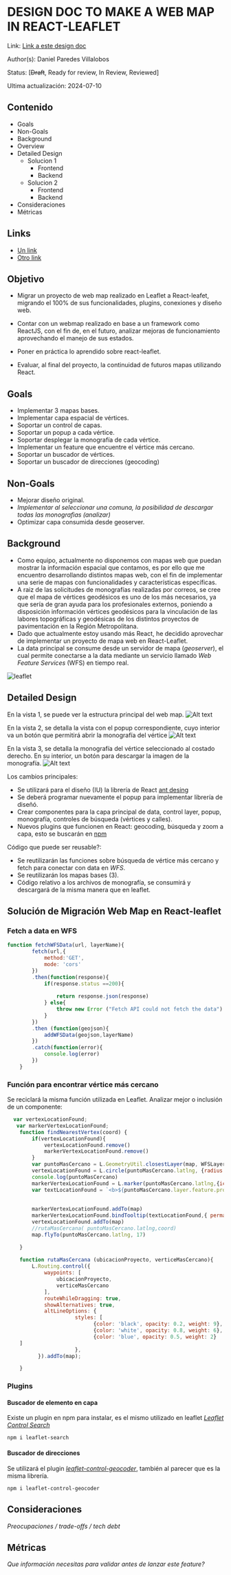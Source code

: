 # DESIGN DOC TO MAKE A WEB MAP IN REACT-LEAFLET
Link: [Link a este design doc](#)

Author(s): Daniel Paredes Villalobos

Status: [~~Draft~~, Ready for review, In Review, Reviewed]

Ultima actualización: 2024-07-10

## Contenido
- Goals
- Non-Goals
- Background
- Overview
- Detailed Design
  - Solucion 1
    - Frontend
    - Backend
  - Solucion 2
    - Frontend
    - Backend
- Consideraciones
- Métricas

## Links
- [Un link](#)
- [Otro link](#)

## Objetivo

- Migrar un proyecto de web map realizado en Leaflet a React-leafet, migrando el 100% de sus funcionalidades, plugins, conexiones y diseño web.

- Contar con un webmap realizado en base a un framework como ReactJS, con el fin de, en el futuro, analizar mejoras de funcionamiento aprovechando el manejo de sus estados.

- Poner en práctica lo aprendido sobre react-leaflet.

- Evaluar, al final del proyecto, la continuidad de futuros mapas utilizando React.


## Goals
- Implementar 3 mapas bases.
- Implementar capa espacial de vértices.
- Soportar un control de capas.
- Soportar un popup a cada vértice.
- Soportar desplegar la monografía de cada vértice.
- Implementar un feature que encuentre el vértice más cercano.
- Soportar un buscador de vértices.
- Soportar un buscador de direcciones (geocoding)

## Non-Goals
- Mejorar diseño original.
- _Implementar al seleccionar una comuna, la posibilidad de descargar todas las monografìas (analizar)_
- Optimizar capa consumida desde geoserver.

## Background
- Como equipo, actualmente no disponemos con mapas web que puedan mostrar la información espacial que contamos, es por ello que me encuentro desarrollando distintos mapas web, con el fin de implementar una serie de mapas con funcionalidades y características específicas.
- A raiz de las solicitudes de monografías realizadas por correos, se cree que el mapa de vértices geodésicos es uno de los más necesarios, ya que sería de gran ayuda para los profesionales externos, poniendo a disposición información vértices geodésicos para la vinculación de las labores topográficas y geodésicas de los distintos proyectos de pavimentación en la Región Metropolitana.
-  Dado que actualmente estoy usando más React, he decidido aprovechar de implementar un proyecto de mapa web en React-Leaflet.
- La data principal se consume desde un servidor de mapa (_geoserver_), el cual permite conectarse a la data mediante un servicio llamado _Web Feature Services_ (WFS) en tiempo real.

![leaflet](./src/images/design-doc/leaflet.png)

## Detailed Design

En la vista 1, se puede ver la estructura principal del web map.
![Alt text](image.png)


En la vista 2, se detalla la vista con el popup correspondiente, cuyo interior va un botón que permitirá abrir la monografía del vértice
![Alt text](image-1.png)

En la vista 3, se detalla la monografía del vértice seleccionado al costado derecho. En su interior, un botón para descargar la imagen de la monografía.
![Alt text](image-2.png)

Los cambios principales:

- Se utilizará para el diseño (IU) la librería de React [ant desing](https://ant.design/)
- Se deberá programar nuevamente el popup para implementar librería de diseñó.
- Crear componentes para la capa principal de data, control layer, popup, monografía, controles de búsqueda (vértices y calles).
- Nuevos plugins que funcionen en React: geocoding, búsqueda y zoom a capa, esto se buscarán en [npm](https://www.npmjs.com) 

 Código que puede ser reusable?:
 - Se reutilizarán las funciones sobre búsqueda de vértice más cercano y fetch para conectar con data en *WFS*.
 - Se reutilizarán los mapas bases (3).
 - Código relativo a los archivos de monografía, se consumirá y descargará de la misma manera que en leaflet.


## Solución de Migración Web Map en React-leaflet
### Fetch a data en WFS
```javascript
function fetchWFSData(url, layerName){
        fetch(url,{
            method:'GET',
            mode: 'cors'
        })
        .then(function(response){
            if(response.status ==200){
                
                return response.json(response)
            } else{
                throw new Error ("Fetch API could not fetch the data")
            }
        })
        .then (function(geojson){
            addWFSData(geojson,layerName)
        })
        .catch(function(error){
            console.log(error)
        })
    }

```
### Función para encontrar vértice más cercano
Se reciclará la misma función utilizada en Leaflet. Analizar mejor o inclusión de un componente:
```javascript 
  var vertexLocationFound;
   var markerVertexLocationFound;
    function findNearestVertex(coord) {
        if(vertexLocationFound){
            vertexLocationFound.remove()
            markerVertexLocationFound.remove()
        }
        var puntoMasCercano = L.GeometryUtil.closestLayer(map, WFSLayer.getLayers(), coord)
        vertexLocationFound = L.circle(puntoMasCercano.latlng, {radius:100})
        console.log(puntoMasCercano)
        markerVertexLocationFound = L.marker(puntoMasCercano.latlng,{icon:L.divIcon({className:'marker-transparent'})})
        var textLocationFound = `<b>${puntoMasCercano.layer.feature.properties.nombre_punto}</b>`
        
        
        markerVertexLocationFound.addTo(map)
        markerVertexLocationFound.bindTooltip(textLocationFound,{ permanent: true, className: "map-label", offset: [20, 0] }).openTooltip()
        vertexLocationFound.addTo(map)
        //rutaMasCercana( puntoMasCercano.latlng,coord)
        map.flyTo(puntoMasCercano.latlng, 17)

    }
  
    function rutaMasCercana (ubicacionProyecto, verticeMasCercano){
        L.Routing.control({
            waypoints: [
                ubicacionProyecto,
                verticeMasCercano
            ],
            routeWhileDragging: true,
            showAlternatives: true,
            altLineOptions: {
                      styles: [
                            {color: 'black', opacity: 0.2, weight: 9},
                            {color: 'white', opacity: 0.8, weight: 6},
                            {color: 'blue', opacity: 0.5, weight: 2}
    ]
                      },
          }).addTo(map);

    }
```
### Plugins
#### Buscador de elemento en capa
Existe un plugin en npm para instalar, es el mismo utilizado en leaflet [*Leaflet Control Search*](https://www.npmjs.com/package/leaflet-search) 
```
npm i leaflet-search
```
#### Buscador de direcciones
Se utilizará el plugin [*leaflet-control-geocoder*](https://www.npmjs.com/package/leaflet-control-geocoder), también al parecer que es la misma librería.
```
npm i leaflet-control-geocoder
``` 

####

## Consideraciones
_Preocupaciones / trade-offs / tech debt_

## Métricas
_Que información necesitas para validar antes de lanzar este feature?_
